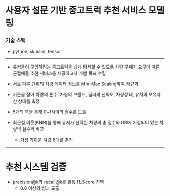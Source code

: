 # 사용자 설문 기반 중고트럭 추천 서비스 모델링

### 기술 스택
- python, sklearn, tensor
---
- 유저들이 구입하려는 중고트럭을 쉽게 탐색할 수 있도록 차량 구매자 요구에 따른 근접매물 추천 서비스를 제공하고자 개발 목표 수립

- 서로 다른 단위의 차량 데이터 정보를 Min-Max Scaling하여 정규화 

- 기준을 잡아 차량의 톤수, 차량의 브랜드, 딜러의 신뢰도, 차량상태, 유저의 보유자산 상태를 측정

- 5개의 축을 통해 0~1사이의 점수를 도출

- 최근접 이웃(KNN)을 통해 유저가 선택한 차량의 총 점수와 DB에 저장되어 있는 차량의 점수와 비교
  - 가장 가까운 차량 6대를 추천
  
---
# 추천 시스템 검증 
- precision@k와 recall@k를 활용 f1_Score 진행
  - 0.8 이상의 성과 도출
